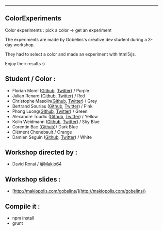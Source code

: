 ----------------
ColorExperiments
----------------

Color experiments : pick a color -> get an experiment

The experiments are made by Gobelins's creative dev student during a 3-day workshop.

They had to select a color and made an experiment with html5/js.

Enjoy their results :)



Student / Color :
-----------------

- Florian Morel ([Github](https://github.com/ayamflow), [Twitter](https://twitter.com/ayamflow)) / Purple
- Julian Renard ([Github](https://github.com/julianfox), [Twitter](https://twitter.com/Julian_renard)) / Red
- Christophe Masolin([Github](https://github.com/FuriouZz), [Twitter](https://twitter.com/FuriouZz)) / Grey
- Bertrand Souriau ([Github](https://github.com/pimeo), [Twitter](https://twitter.com/Pimeo)) / Pink
- Phong Luong([Github](https://github.com/Mizak926), [Twitter](https://twitter.com/Mizak926)) / Green
- Alexandre Toudic ([Github](https://github.com/AlexToudic), [Twitter](https://twitter.com/Alex_Toudic)) / Yellow
- Kolin Weidmann ([Github](https://github.com/kolinw), [Twitter](https://twitter.com/kolin_w)) / Sky Blue
- Corentin Bac ([Github](https://github.com/CorentinBac))/ Dark Blue
- Clément Chenebault / Orange
- Damien Seguin ([Github](https://github.com/DamienSeguin), [Twitter](https://twitter.com/damienseguinme)) / White


	
Workshop directed by : 
----------------------
- David Ronai / [@Makio64](https://twitter.com/Makio64)



Workshop slides : 
-----------------
- [http://makiopolis.com/gobelins/](http://makiopolis.com/gobelins/)



Compile it :
------------
- npm install
- grunt
